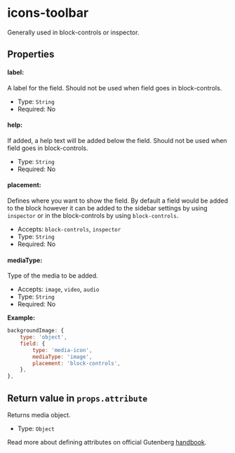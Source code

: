 # icons-toolbar

Generally used in block-controls or inspector. 



## Properties

#### label:

A label for the field. Should not be used when field goes in block-controls.

- Type: `String`
- Required: No

#### help:

If added, a help text will be added below the field. Should not be used when field goes in block-controls.

- Type: `String`
- Required: No

#### placement:

Defines where you want to show the field. By default a field would be added to the block however it can be added to the sidebar settings by using `inspector` or in the block-controls by using `block-controls`.

- Accepts: `block-controls`, `inspector`
- Type: `String`
- Required: No

#### **mediaType:**

Type of the media to be added.

- Accepts: `image`, `video`, `audio`
- Type: `String`
- Required: No

**Example:**

```js
backgroundImage: {
	type: 'object',
	field: {
		type: 'media-icon',
		mediaType: 'image',
		placement: 'block-controls',
	},
},
```



## Return value in `props.attribute`

Returns media object.

- Type: `Object`



Read more about defining attributes on official Gutenberg [handbook](https://wordpress.org/gutenberg/handbook/block-api/attributes/).
